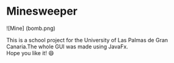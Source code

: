 # Minesweeper

![Mine] (bomb.png)

This is a school project for the University of Las Palmas de Gran Canaria.The whole GUI was made using JavaFx.\
Hope you like it! :smile:
